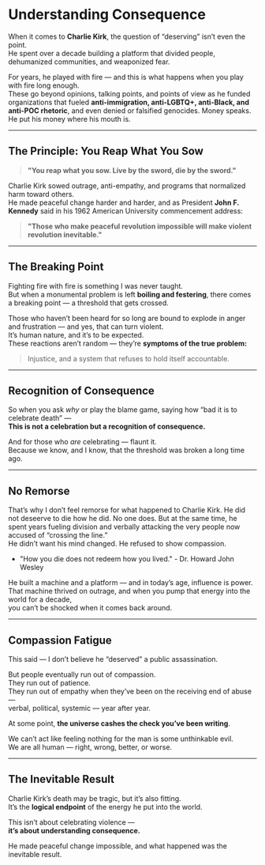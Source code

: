 # Understanding Consequence

When it comes to **Charlie Kirk**, the question of “deserving” isn’t even the point.  
He spent over a decade building a platform that divided people, dehumanized communities, and weaponized fear.  

For years, he played with fire — and this is what happens when you play with fire long enough.  
These go beyond opinions, talking points, and points of view as he funded organizations that fueled **anti-immigration, anti-LGBTQ+, anti-Black, and anti-POC rhetoric**, and even denied or falsified genocides. Money speaks. He put his money where his mouth is.

---

## The Principle: You Reap What You Sow

> **"You reap what you sow. Live by the sword, die by the sword."**

Charlie Kirk sowed outrage, anti-empathy, and programs that normalized harm toward others.  
He made peaceful change harder and harder, and as President **John F. Kennedy** said in his 1962 American University commencement address:

> **"Those who make peaceful revolution impossible will make violent revolution inevitable."**

---

## The Breaking Point

Fighting fire with fire is something I was never taught.  
But when a monumental problem is left **boiling and festering**, there comes a breaking point — a threshold that gets crossed.  

Those who haven’t been heard for so long are bound to explode in anger and frustration — and yes, that can turn violent.  
It’s human nature, and it’s to be expected.  
These reactions aren’t random — they’re **symptoms of the true problem:**  
> Injustice, and a system that refuses to hold itself accountable.

---

## Recognition of Consequence

So when you ask *why* or play the blame game, saying how “bad it is to celebrate death” —  
**This is not a celebration but a recognition of consequence.**

And for those who *are* celebrating — flaunt it.  
Because we know, and I know, that the threshold was broken a long time ago.

---

## No Remorse

That’s why I don’t feel remorse for what happened to Charlie Kirk. He did not deseerve to die how he did. No one does. But at the same time, 
he spent years fueling division and verbally attacking the very people now accused of “crossing the line.”  
He didn’t want his mind changed. He refused to show compassion.  

- "How you die does not redeem how you lived." - Dr. Howard John Wesley

He built a machine and a platform — and in today’s age, influence is power.  
That machine thrived on outrage, and when you pump that energy into the world for a decade,  
you can’t be shocked when it comes back around.

---

## Compassion Fatigue

This said — I don’t believe he “deserved” a public assassination.  

But people eventually run out of compassion.  
They run out of patience.  
They run out of empathy when they’ve been on the receiving end of abuse —  
verbal, political, systemic — year after year.  

At some point, **the universe cashes the check you’ve been writing**.  

We can’t act like feeling nothing for the man is some unthinkable evil.  
We are all human — right, wrong, better, or worse.

---

## The Inevitable Result

Charlie Kirk’s death may be tragic, but it’s also fitting.  
It’s the **logical endpoint** of the energy he put into the world.  

This isn’t about celebrating violence —  
**it’s about understanding consequence.**  

He made peaceful change impossible, and what happened was the inevitable result.
